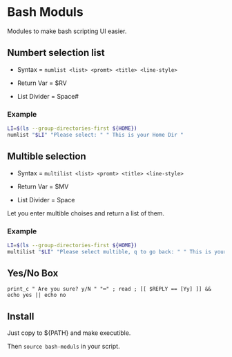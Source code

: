 # Bash Moduls

Modules to make bash scripting UI easier. 

## Numbert selection list

- Syntax = `numlist <list> <promt> <title> <line-style>`
  
- Return Var = $RV
- List Divider = Space# 

### Example
```bash
LI=$(ls --group-directories-first ${HOME})
numlist "$LI" "Please select: " " This is your Home Dir "
```

## Multible selection

- Syntax = `multilist <list> <promt> <title> <line-style>`

- Return Var = $MV
- List Divider = Space

Let you enter multible choises and return a list of them.

### Example
```bash
LI=$(ls --group-directories-first ${HOME})
multilist "$LI" "Please select multible, q to go back: " " This is your Home Dir " "="
```

## Yes/No Box
  
`print_c " Are you sure? y/N " "━" ; read ; [[ $REPLY == [Yy] ]] && echo yes || echo no`

  
  ## Install
  
  Just copy to ${PATH} and make executible. 
  
  Then `source bash-moduls` in your script.
